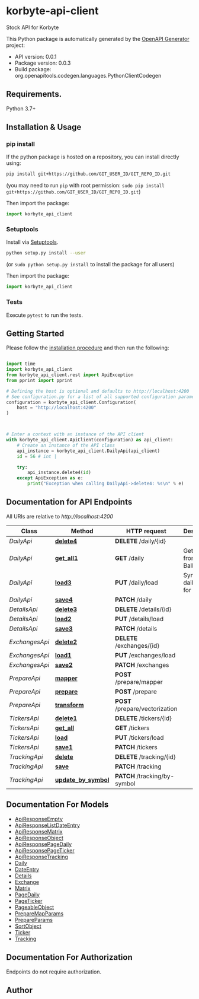 # korbyte-api-client
Stock API for Korbyte

This Python package is automatically generated by the [OpenAPI Generator](https://openapi-generator.tech) project:

- API version: 0.0.1
- Package version: 0.0.3
- Build package: org.openapitools.codegen.languages.PythonClientCodegen

## Requirements.

Python 3.7+

## Installation & Usage
### pip install

If the python package is hosted on a repository, you can install directly using:

```sh
pip install git+https://github.com/GIT_USER_ID/GIT_REPO_ID.git
```
(you may need to run `pip` with root permission: `sudo pip install git+https://github.com/GIT_USER_ID/GIT_REPO_ID.git`)

Then import the package:
```python
import korbyte_api_client
```

### Setuptools

Install via [Setuptools](http://pypi.python.org/pypi/setuptools).

```sh
python setup.py install --user
```
(or `sudo python setup.py install` to install the package for all users)

Then import the package:
```python
import korbyte_api_client
```

### Tests

Execute `pytest` to run the tests.

## Getting Started

Please follow the [installation procedure](#installation--usage) and then run the following:

```python

import time
import korbyte_api_client
from korbyte_api_client.rest import ApiException
from pprint import pprint

# Defining the host is optional and defaults to http://localhost:4200
# See configuration.py for a list of all supported configuration parameters.
configuration = korbyte_api_client.Configuration(
    host = "http://localhost:4200"
)



# Enter a context with an instance of the API client
with korbyte_api_client.ApiClient(configuration) as api_client:
    # Create an instance of the API class
    api_instance = korbyte_api_client.DailyApi(api_client)
    id = 56 # int | 

    try:
        api_instance.delete4(id)
    except ApiException as e:
        print("Exception when calling DailyApi->delete4: %s\n" % e)

```

## Documentation for API Endpoints

All URIs are relative to *http://localhost:4200*

Class | Method | HTTP request | Description
------------ | ------------- | ------------- | -------------
*DailyApi* | [**delete4**](docs/DailyApi.md#delete4) | **DELETE** /daily/{id} | 
*DailyApi* | [**get_all1**](docs/DailyApi.md#get_all1) | **GET** /daily | Get the Shit from the Balls
*DailyApi* | [**load3**](docs/DailyApi.md#load3) | **PUT** /daily/load | Sync all daily data for a stock
*DailyApi* | [**save4**](docs/DailyApi.md#save4) | **PATCH** /daily | 
*DetailsApi* | [**delete3**](docs/DetailsApi.md#delete3) | **DELETE** /details/{id} | 
*DetailsApi* | [**load2**](docs/DetailsApi.md#load2) | **PUT** /details/load | 
*DetailsApi* | [**save3**](docs/DetailsApi.md#save3) | **PATCH** /details | 
*ExchangesApi* | [**delete2**](docs/ExchangesApi.md#delete2) | **DELETE** /exchanges/{id} | 
*ExchangesApi* | [**load1**](docs/ExchangesApi.md#load1) | **PUT** /exchanges/load | 
*ExchangesApi* | [**save2**](docs/ExchangesApi.md#save2) | **PATCH** /exchanges | 
*PrepareApi* | [**mapper**](docs/PrepareApi.md#mapper) | **POST** /prepare/mapper | 
*PrepareApi* | [**prepare**](docs/PrepareApi.md#prepare) | **POST** /prepare | 
*PrepareApi* | [**transform**](docs/PrepareApi.md#transform) | **POST** /prepare/vectorization | 
*TickersApi* | [**delete1**](docs/TickersApi.md#delete1) | **DELETE** /tickers/{id} | 
*TickersApi* | [**get_all**](docs/TickersApi.md#get_all) | **GET** /tickers | 
*TickersApi* | [**load**](docs/TickersApi.md#load) | **PUT** /tickers/load | 
*TickersApi* | [**save1**](docs/TickersApi.md#save1) | **PATCH** /tickers | 
*TrackingApi* | [**delete**](docs/TrackingApi.md#delete) | **DELETE** /tracking/{id} | 
*TrackingApi* | [**save**](docs/TrackingApi.md#save) | **PATCH** /tracking | 
*TrackingApi* | [**update_by_symbol**](docs/TrackingApi.md#update_by_symbol) | **PATCH** /tracking/by-symbol | 


## Documentation For Models

 - [ApiResponseEmpty](docs/ApiResponseEmpty.md)
 - [ApiResponseListDateEntry](docs/ApiResponseListDateEntry.md)
 - [ApiResponseMatrix](docs/ApiResponseMatrix.md)
 - [ApiResponseObject](docs/ApiResponseObject.md)
 - [ApiResponsePageDaily](docs/ApiResponsePageDaily.md)
 - [ApiResponsePageTicker](docs/ApiResponsePageTicker.md)
 - [ApiResponseTracking](docs/ApiResponseTracking.md)
 - [Daily](docs/Daily.md)
 - [DateEntry](docs/DateEntry.md)
 - [Details](docs/Details.md)
 - [Exchange](docs/Exchange.md)
 - [Matrix](docs/Matrix.md)
 - [PageDaily](docs/PageDaily.md)
 - [PageTicker](docs/PageTicker.md)
 - [PageableObject](docs/PageableObject.md)
 - [PrepareMapParams](docs/PrepareMapParams.md)
 - [PrepareParams](docs/PrepareParams.md)
 - [SortObject](docs/SortObject.md)
 - [Ticker](docs/Ticker.md)
 - [Tracking](docs/Tracking.md)


<a id="documentation-for-authorization"></a>
## Documentation For Authorization

Endpoints do not require authorization.


## Author




